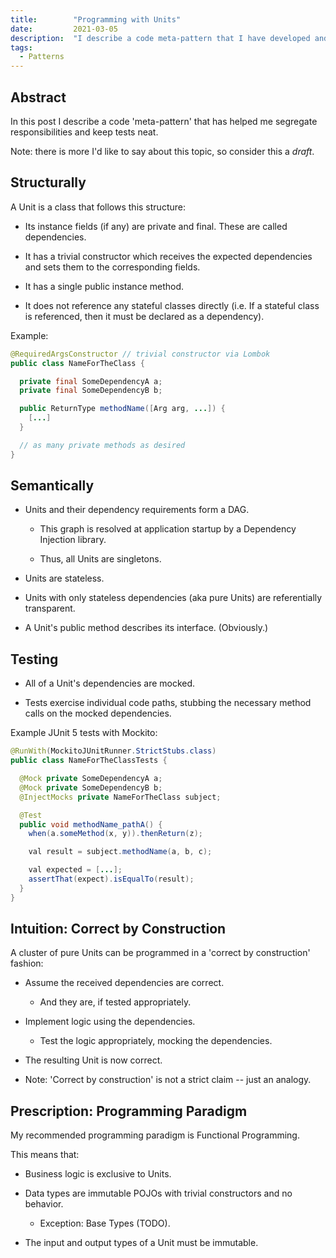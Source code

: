 ```yaml
---
title:        "Programming with Units"
date:         2021-03-05
description:  "I describe a code meta-pattern that I have developed and applied in the last year."
tags:
  - Patterns
---
```


## Abstract

In this post I describe a code 'meta-pattern' that has helped me segregate
responsibilities and keep tests neat.

Note: there is more I'd like to say about this topic, so consider this a
_draft_.

## Structurally

A Unit is a class that follows this structure:

- Its instance fields (if any) are private and final. These are called
  dependencies.

- It has a trivial constructor which receives the expected dependencies and sets
  them to the corresponding fields.

- It has a single public instance method.

- It does not reference any stateful classes directly (i.e. If a stateful class
  is referenced, then it must be declared as a dependency).

Example:

```java
@RequiredArgsConstructor // trivial constructor via Lombok
public class NameForTheClass {

  private final SomeDependencyA a;
  private final SomeDependencyB b;

  public ReturnType methodName([Arg arg, ...]) {
    [...]
  }

  // as many private methods as desired
}
```

## Semantically

- Units and their dependency requirements form a DAG.

  - This graph is resolved at application startup by a Dependency Injection
    library.

  - Thus, all Units are singletons.

- Units are stateless.

- Units with only stateless dependencies (aka pure Units) are referentially
  transparent.

- A Unit's public method describes its interface. (Obviously.)

## Testing

- All of a Unit's dependencies are mocked.

- Tests exercise individual code paths, stubbing the necessary method calls on
  the mocked dependencies.

Example JUnit 5 tests with Mockito:

```java
@RunWith(MockitoJUnitRunner.StrictStubs.class)
public class NameForTheClassTests {

  @Mock private SomeDependencyA a;
  @Mock private SomeDependencyB b;
  @InjectMocks private NameForTheClass subject;

  @Test
  public void methodName_pathA() {
    when(a.someMethod(x, y)).thenReturn(z);

    val result = subject.methodName(a, b, c);

    val expected = [...];
    assertThat(expect).isEqualTo(result);
  }
}
```

## Intuition: Correct by Construction

A cluster of pure Units can be programmed in a 'correct by construction'
fashion:

- Assume the received dependencies are correct.

  - And they are, if tested appropriately.

- Implement logic using the dependencies.

  - Test the logic appropriately, mocking the dependencies.

- The resulting Unit is now correct.

- Note: 'Correct by construction' is not a strict claim -- just an analogy.

## Prescription: Programming Paradigm

My recommended programming paradigm is Functional Programming.

This means that:

- Business logic is exclusive to Units.

- Data types are immutable POJOs with trivial constructors and no behavior.

  - Exception: Base Types (TODO).

- The input and output types of a Unit must be immutable.
